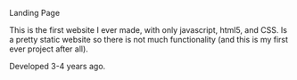 Landing Page

This is the first website I ever made, with only javascript, html5, and CSS. Is a pretty static website so there is not much functionality (and this is my first ever project after all).

Developed 3-4 years ago.

